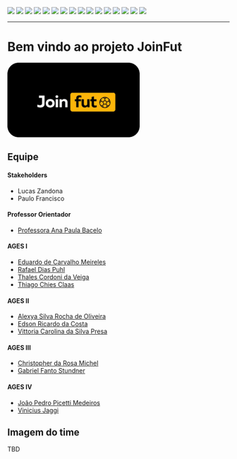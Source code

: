 [![](https://img.shields.io/badge/P%C3%A1gina%20Inicial-FF4500?style=for-the-badge)](home) 
[![](https://img.shields.io/badge/Processos-323330?style=for-the-badge)](processo)
[![](https://img.shields.io/badge/Design/Mockups-323330?style=for-the-badge)](design_mockups)
[![](https://img.shields.io/badge/Instala%C3%A7%C3%A3o-323330?style=for-the-badge)](Instalação)
[![](https://img.shields.io/badge/Escopo%20e%20Cronograma-323330?style=for-the-badge)](escopo)
[![](https://img.shields.io/badge/Arquitetura-323330?style=for-the-badge)](arquitetura)
[![](https://img.shields.io/badge/Configura%C3%A7%C3%A3o-323330?style=for-the-badge)](configuracao)
[![](https://img.shields.io/badge/Utiliza%C3%A7%C3%A3o-323330?style=for-the-badge)](utilizacao)
[![](https://img.shields.io/badge/C%C3%B3digo-323330?style=for-the-badge)](codigo)
[![](https://img.shields.io/badge/Banco%20de%20dados-323330?style=for-the-badge)](banco_dados)
[![](https://img.shields.io/badge/Qualidade-323330?style=for-the-badge)](qualidade)
[![](https://img.shields.io/badge/Markdown-323330?style=for-the-badge)](markdown)
[![](https://img.shields.io/badge/ger%C3%AAncia-323330?style=for-the-badge)](gerencia)
[![](https://img.shields.io/badge/squads-323330?style=for-the-badge)](squads)
[![](https://img.shields.io/badge/retrospectivas-323330?style=for-the-badge)](Retro)
[![](https://img.shields.io/badge/estudos-323330?style=for-the-badge)](estudos)

---

# Bem vindo ao projeto JoinFut

<img src="resources\images\logos\Gitlab_Logo.png" width="300">

## Equipe

#### Stakeholders

* Lucas Zandona
* Paulo Francisco

#### Professor Orientador

* [Professora Ana Paula Bacelo](https://tools.ages.pucrs.br/ana.bacelo)

#### AGES I

* [Eduardo de Carvalho Meireles](https://tools.ages.pucrs.br/eduardo.meireles)
* [Rafael Dias Puhl](https://tools.ages.pucrs.br/rafael.puhl)
* [Thales Cordoni da Veiga](https://tools.ages.pucrs.br/thales.veiga)
* [Thiago Chies Claas](https://tools.ages.pucrs.br/thiago.claas)

#### AGES II

* [Alexya Silva Rocha de Oliveira](https://tools.ages.pucrs.br/alexya.oliveira)
* [Edson Ricardo da Costa](https://tools.ages.pucrs.br/edson.costa)
* [Vittoria Carolina da Silva Presa](https://tools.ages.pucrs.br/vittoria.silva)

#### AGES III

* [Christopher da Rosa Michel](https://tools.ages.pucrs.br/christopher.michel)
* [Gabriel Fanto Stundner](https://tools.ages.pucrs.br/gabriel.stundner)

#### AGES IV

* [João Pedro Picetti Medeiros](https://tools.ages.pucrs.br/joao.medeiros)
* [Vinicius Jaggi](https://tools.ages.pucrs.br/vinicius.jaggi)


## Imagem do time

TBD
